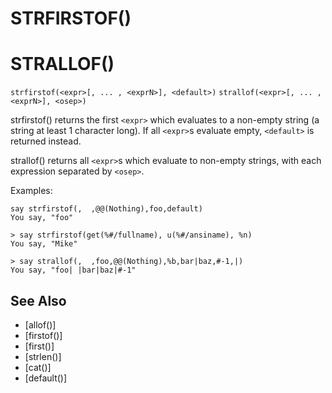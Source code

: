 # STRFIRSTOF()
# STRALLOF()
`strfirstof(<expr>[, ... , <exprN>], <default>)`
`strallof(<expr>[, ... , <exprN>], <osep>)`

  strfirstof() returns the first `<expr>` which evaluates to a non-empty string (a string at least 1 character long). If all `<expr>`s evaluate empty, `<default>` is returned instead.

  strallof() returns all `<expr>`s which evaluate to non-empty strings, with each expression separated by `<osep>`.

  Examples:
```
say strfirstof(,  ,@@(Nothing),foo,default)
You say, "foo"
```

    > say strfirstof(get(%#/fullname), u(%#/ansiname), %n)
    You say, "Mike"

    > say strallof(,  ,foo,@@(Nothing),%b,bar|baz,#-1,|)
    You say, "foo| |bar|baz|#-1"


## See Also
- [allof()]
- [firstof()]
- [first()]
- [strlen()]
- [cat()]
- [default()]

